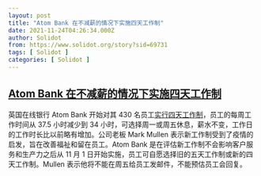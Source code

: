 ```yaml
---
layout: post
title: "Atom Bank 在不减薪的情况下实施四天工作制"
date: 2021-11-24T04:26:34.000Z
author: Solidot
from: https://www.solidot.org/story?sid=69731
tags: [ Solidot ]
categories: [ Solidot ]
---
```

<!--1637727994000-->
[Atom Bank 在不减薪的情况下实施四天工作制](https://www.solidot.org/story?sid=69731)
------

<div>
英国在线银行 Atom Bank 开始对其 430 名员工<a href="https://news.slashdot.org/story/21/11/23/2122257/atom-bank-introduces-four-day-work-week-without-cutting-pay" target="_blank">实行四天工作制</a>，员工的每周工作时间从  37.5 小时减少到 34 小时，可选择周一或周五休息，薪水不变，工作日的工作时长比以前略有增加。公司老板 Mark Mullen 表示新工作制受到了疫情的启发，旨在改善福祉和留在员工。Atom Bank 是在评估新工作制不会影响客户服务和生产力之后从 11 月 1 日开始实施，员工可自愿选择旧的五天工作制或新的四天工作制。Mullen 表示他将不能在周五给员工发邮件，不能预估员工会回复。
</div>
